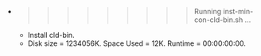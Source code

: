 * >>>>>>>>> Running inst-min-con-cld-bin.sh ...
  * Install cld-bin.
  * Disk size = 1234056K. Space Used = 12K. Runtime = 00:00:00:00.

